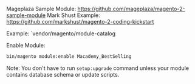 Mageplaza Sample Module: https://github.com/mageplaza/magento-2-sample-module
Mark Shust Example: https://github.com/markshust/magento-2-coding-kickstart

Example: `vendor/magento/module-catalog

Enable Module:
```bash
bin/magento module:enable Macademy_BestSelling
```

Note: You don't have to run `setup:upgrade` command unless your module contains database schema or update scripts.
